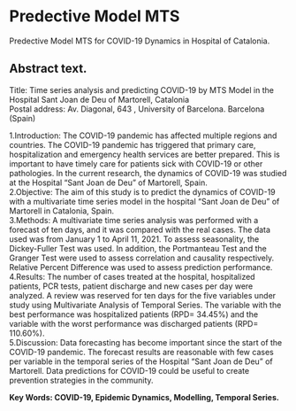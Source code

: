 # Predective Model MTS
 Predective Model MTS for COVID-19 Dynamics in Hospital of Catalonia.
 
## Abstract text.
 
Title: Time series analysis and predicting COVID-19 by MTS Model in the Hospital Sant Joan de Deu of Martorell, Catalonia <br>
Postal address: Av. Diagonal, 643 , University of Barcelona. Barcelona (Spain)<br>

1.Introduction: The COVID-19 pandemic has affected multiple regions and countries. The COVID-19 pandemic has triggered that primary care, hospitalization and emergency health services are better prepared. This is important to have timely care for patients sick with COVID-19 or other pathologies. In the current research, the dynamics of COVID-19 was studied at the Hospital “Sant Joan de Deu” of Martorell, Spain.<br> 
2.Objective: The aim of this study is to predict the dynamics of COVID-19 with a multivariate time series model in the hospital “Sant Joan de Deu” of Martorell in Catalonia, Spain.<br>
3.Methods: A multivariate time series analysis was performed with a forecast of ten days, and it was compared with the real cases. The data used was from January 1 to April 11, 2021. To assess seasonality, the Dickey-Fuller Test was used. In addition, the Portmanteau Test and the Granger Test were used to assess correlation and causality respectively. Relative Percent Difference was used to assess prediction performance.<br>
4.Results: The number of cases treated at the hospital, hospitalized patients, PCR tests, patient discharge and new cases per day were analyzed. A review was reserved for ten days for the five variables under study using Multivariate Analysis of Temporal Series. The variable with the best performance was hospitalized patients (RPD= 34.45%) and the variable with the worst performance was discharged patients (RPD= 110.60%).<br>
5.Discussion: Data forecasting has become important since the start of the COVID-19 pandemic. The forecast results are reasonable with few cases per variable in the temporal series of the Hospital “Sant Joan de Deu” of Martorell. Data predictions for COVID-19 could be useful to create prevention strategies in the community.

**Key Words: COVID-19, Epidemic Dynamics, Modelling, Temporal Series.**

